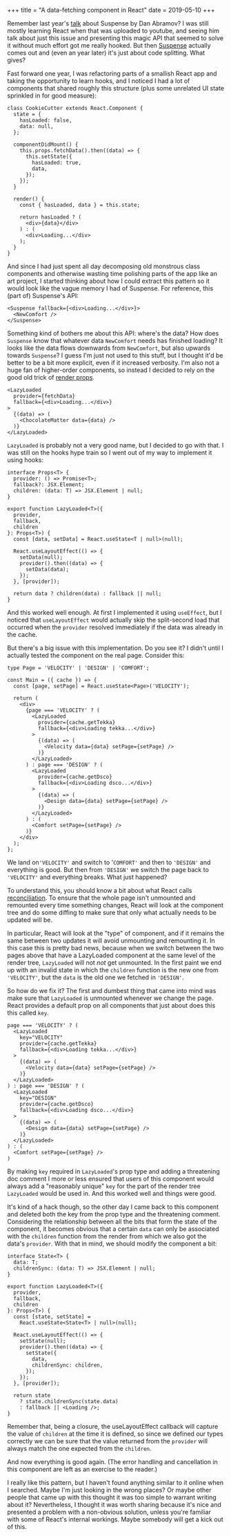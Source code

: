 +++
title = "A data-fetching component in React"
date = 2019-05-10
+++

Remember last year's [talk][suspense-talk] about Suspense by Dan Abramov?
I was still mostly learning React when that was uploaded to youtube, and
seeing him talk about just this issue and presenting this magic API that
seemed to solve it without much effort got me really hooked.
But then [Suspense][suspense-doc] actually comes out and (even an year
later) it's just about code splitting. What gives?

Fast forward one year, I was refactoring parts of a smallish React app and
taking the opportunity to learn hooks, and I noticed I had a lot of components
that shared roughly this structure (plus some unrelated UI state sprinkled in
for good measure):

```tsx
class CookieCutter extends React.Component {
  state = {
    hasLoaded: false,
    data: null,
  };

  componentDidMount() {
    this.props.fetchData().then((data) => {
      this.setState({
        hasLoaded: true,
        data,
      });
    });
  }

  render() {
    const { hasLoaded, data } = this.state;

    return hasLoaded ? (
      <div>{data}</div>
    ) : (
      <div>Loading...</div>
    );
  }
}
```

And since I had just spent all day decomposing old monstrous class components
and otherwise wasting time polishing parts of the app like an art project,
I started thinking about how I could extract this pattern so it would look like
the vague memory I had of Suspense. For reference, this (part of) Suspense's
API:

```tsx
<Suspense fallback={<div>Loading...</div>}>
  <NewComfort />
</Suspense>
```

Something kind of bothers me about this API: where's the data? How does
`Suspense` know that whatever data `NewComfort` needs has finished loading?
It looks like the data flows downwards from `NewComfort`, but also upwards
towards `Suspense`? I guess I'm just not used to this stuff, but I thought
it'd be better to be a bit more explicit, even if it increased verbosity.
I'm also not a huge fan of higher-order components, so instead I decided to
rely on the good old trick of [render props][render-props].

```tsx
<LazyLoaded
  provider={fetchData}
  fallback={<div>Loading...</div>}
>
  {(data) => (
    <ChocolateMatter data={data} />
  )}
</LazyLoaded>
```

`LazyLoaded` is probably not a very good name, but I decided to go with that.
I was still on the hooks hype train so I went out of my way to implement it
using hooks:

```tsx
interface Props<T> {
  provider: () => Promise<T>;
  fallback?: JSX.Element;
  children: (data: T) => JSX.Element | null;
}

export function LazyLoaded<T>({
  provider,
  fallback,
  children
}: Props<T>) {
  const [data, setData] = React.useState<T | null>(null);

  React.useLayoutEffect(() => {
    setData(null);
    provider().then((data) => {
      setData(data);
    });
  }, [provider]);

  return data ? children(data) : fallback || null;
}
```

And this worked well enough. At first I implemented it using `useEffect`, but I
noticed that `useLayoutEffect` would actually skip the split-second load that
occurred when the `provider` resolved immediately if the data was already in
the cache.

But there's a big issue with this implementation. Do you see it? I didn't until
I actually tested the component on the real page. Consider this:

```tsx
type Page = 'VELOCITY' | 'DESIGN' | 'COMFORT';

const Main = ({ cache }) => {
  const [page, setPage] = React.useState<Page>('VELOCITY');

  return (
    <div>
      {page === 'VELOCITY' ? (
        <LazyLoaded
          provider={cache.getTekka}
          fallback={<div>Loading tekka...</div>}
        >
          {(data) => (
            <Velocity data={data} setPage={setPage} />
          )}
        </LazyLoaded>
      ) : page === 'DESIGN' ? (
        <LazyLoaded
          provider={cache.getDsco}
          fallback={<div>Loading dsco...</div>}
        >
          {(data) => (
            <Design data={data} setPage={setPage} />
          )}
        </LazyLoaded>
      ) : (
        <Comfort setPage={setPage} />
      )}
    </div>
  );
};
```

We land on`'VELOCITY'` and switch to '`COMFORT'` and then to `'DESIGN'` and
everything is good. But then from `'DESIGN'` we switch the page back to
`'VELOCITY'` and everything breaks. What just happened?

To understand this, you should know a bit about what React calls
[reconciliation][reconciliation]. To ensure that the whole page isn't
unmounted and remounted every time something changes, React will look at the
component tree and do some diffing to make sure that only what actually needs
to be updated will be.

In particular, React will look at the "type" of component, and if it remains
the same between two updates it will avoid unmounting and remounting it. In
this case this is pretty bad news, because when we switch between the two
pages above that have a LazyLoaded component at the same level of the render
tree, `LazyLoaded` will not *not* get unmounted. In the first paint we end up
with an invalid state in which the `children` function is the new one from
`'VELOCITY'`, but the `data` is the old one we fetched in `'DESIGN'`.

So how do we fix it? The first and dumbest thing that came into mind was make
sure that `LazyLoaded` is unmounted whenever we change the page. React
provides a default prop on all components that just about does this this
called `key`.

```tsx
page === 'VELOCITY' ? (
  <LazyLoaded
    key="VELOCITY"
    provider={cache.getTekka}
    fallback={<div>Loading tekka...</div>}
  >
    {(data) => (
      <Velocity data={data} setPage={setPage} />
    )}
  </LazyLoaded>
) : page === 'DESIGN' ? (
  <LazyLoaded
    key="DESIGN"
    provider={cache.getDsco}
    fallback={<div>Loading dsco...</div>}
  >
    {(data) => (
      <Design data={data} setPage={setPage} />
    )}
  </LazyLoaded>
) : (
  <Comfort setPage={setPage} />
)
```

By making `key` required in `LazyLoaded`'s prop type and adding a threatening
doc comment I more or less ensured that users of this component would always
add a "reasonably unique" `key` for the part of the render tree `LazyLoaded`
would be used in. And this worked well and things were good.

It's kind of a hack though, so the other day I came back to this component and
deleted both the key from the prop type and the threatening comment.
Considering the relationship between all the bits that form the state of the
component, it becomes obvious that a certain `data` can only be associated
with the `children` function from the render from which we also got the data's
`provider`. With that in mind, we should modify the component a bit:

```tsx
interface State<T> {
  data: T;
  childrenSync: (data: T) => JSX.Element | null;
}

export function LazyLoaded<T>({
  provider,
  fallback,
  children
}: Props<T>) {
  const [state, setState] =
    React.useState<State<T> | null>(null);

  React.useLayoutEffect(() => {
    setState(null);
    provider().then((data) => {
      setState({
        data,
        childrenSync: children,
      });
    });
  }, [provider]);

  return state
    ? state.childrenSync(state.data)
    : fallback || <Loading />;
}
```

Remember that, being a closure, the useLayoutEffect callback will capture the
value of `children` at the time it is defined, so since we defined our types
correctly we can be sure that the value returned from the `provider` will
always match the one expected from the `children`.

And now everything is good again. (The error handling and cancellation in this
component are left as an exercise to the reader.)

I really like this pattern, but I haven't found anything similar to it online
when I searched. Maybe I'm just looking in the wrong places? Or maybe other
people that came up with this thought it was too simple to warrant writing
about it? Nevertheless, I thought it was worth sharing because it's nice and
presented a problem with a non-obvious solution, unless you're familiar with
some of React's internal workings. Maybe somebody will get a kick out of this.

[suspense-talk]: https://www.youtube.com/watch?v=6g3g0Q_XVb4
[suspense-doc]: https://reactjs.org/docs/code-splitting.html#suspense
[render-props]: https://reactjs.org/docs/render-props.html
[reconciliation]: https://reactjs.org/docs/reconciliation.html
